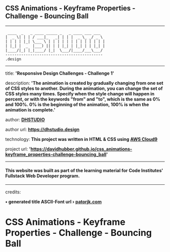 ## CSS Animations - Keyframe Properties - Challenge - Bouncing Ball

***
     ____  _   _ ____ _____ _   _ ____ ___ ___  
    |  _ \| | | / ___|_   _| | | |  _ \_ _/ _ \ 
    | | | | |_| \___ \ | | | | | | | | | | | | |
    | |_| |  _  |___) || | | |_| | |_| | | |_| |
    |____/|_| |_|____/ |_|  \___/|____/___\___/ 
    -------------------------------------------
    .design
    
***  
title: **'Responsive Design Challenges - Challenge 1'**

description: **'The animation is created by gradually changing from one set of CSS styles to another. During the animation, you can change the set of CSS styles many times. Specify when the style change will happen in percent, or with the keywords "from" and "to", which is the same as 0% and 100%. 0% is the beginning of the animation, 100% is when the animation is complete.'**

author: **[DHSTUDIO](https://dhstudio.design "Title")** 

author url: **<https://dhstudio.design>** 

technology: **This project was written in HTML & CSS using [AWS Cloud9](https://aws.amazon.com/cloud9/ "Cloud9")**

project url: **'https://davidhubber.github.io/css_animations-keyframe_properties-challenge-bouncing_ball'**  


***

 #### This website was built as part of the learning material for Code Institutes' Fullstack Web Developer program.
 
***
credits: 

**• generated title ASCII-Font url › [patorjk.com](http://patorjk.com/software/taag/#p=display&c=bash&f=Jerusalem&t=DHSTUDIO "Title")**

# CSS Animations - Keyframe Properties - Challenge - Bouncing Ball